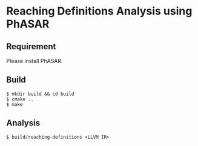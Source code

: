 # Reaching Definitions Analysis using PhASAR

## Requirement
Please install PhASAR.

## Build
```
$ mkdir build && cd build
$ cmake ..
$ make
```

## Analysis
```
$ build/reaching-definitions <LLVM IR>
```

